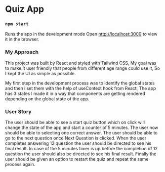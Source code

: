 # Quiz App

### `npm start`

Runs the app in the development mode
Open [http://localhost:3000](http://localhost:3000) to view it in the browser.

### My Approach

This project was built by React and styled with Tailwind CSS, My goal was to make it user friendly that people from different age range could use it, So I kept the UI as simple as possible.

My first step in the development process was to identify the global states and then i set them with the help of useContext hook from React, The app has 3 states I made it in a way that components are getting rendered depending on the global state of the app.

### User Story

The user should be able to see a start quiz button which on click will change the state of the app and start a counter of 5 minutes.
The user now should be able to selecting one correct answer.
The user should be able to go to the next question once Next Question is clicked.
When the user completes answering 12 question the user should be directed to see his final result.
In case of the 5 minutes timer is up before the completion of 12 question the user should also be directed to see his final result.
Finally the user should be given an option to restart the quiz and repeat the same process again.







